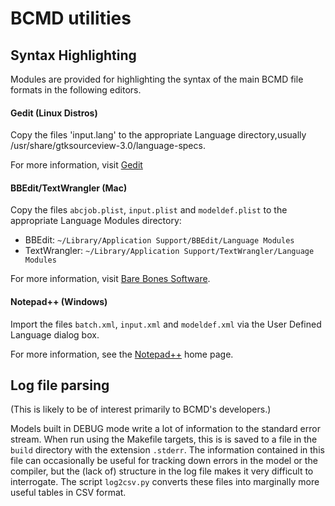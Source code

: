 # BCMD utilities


## Syntax Highlighting

Modules are provided for highlighting the syntax of the main BCMD file formats in the following editors.

#### Gedit (Linux Distros)

Copy the files 'input.lang' to the appropriate Language directory,usually /usr/share/gtksourceview-3.0/language-specs.

For more information, visit [Gedit](https://help.gnome.org/users/gedit/stable/gedit-syntax-highlighting.html.en)

#### BBEdit/TextWrangler (Mac)

Copy the files `abcjob.plist`, `input.plist` and `modeldef.plist` to the appropriate Language Modules directory:

* BBEdit: `~/Library/Application Support/BBEdit/Language Modules`
* TextWrangler: `~/Library/Application Support/TextWrangler/Language Modules`

For more information, visit [Bare Bones Software](http://www.barebones.com/products/).


#### Notepad++ (Windows)

Import the files `batch.xml`, `input.xml` and `modeldef.xml` via the User Defined Language dialog box.

For more information, see the [Notepad++](https://notepad-plus-plus.org) home page.


## Log file parsing

(This is likely to be of interest primarily to BCMD's developers.)

Models built in DEBUG mode write a lot of information to the standard error stream. When run using the Makefile targets, this is is saved to a file in the `build` directory with the extension `.stderr`. The information contained in this file can occasionally be useful for tracking down errors in the model or the compiler, but the (lack of) structure in the log file makes it very difficult to interrogate. The script `log2csv.py` converts these files into marginally more useful tables in CSV format.
